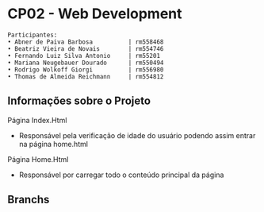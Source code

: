 # CP02 - Web Development 
```http 
Participantes:
• Abner de Paiva Barbosa          | rm558468
• Beatriz Vieira de Novais        | rm554746
• Fernando Luiz Silva Antonio     | rm55201
• Mariana Neugebauer Dourado      | rm550494
• Rodrigo Wolkoff Giorgi          | rm556980
• Thomas de Almeida Reichmann     | rm554812
```

## Informações sobre o Projeto 
Página Index.Html
- Responsável pela verificação de idade do usuário podendo assim entrar na página home.html

Página Home.Html 
- Responsável por carregar todo o conteúdo principal da página

## Branchs 